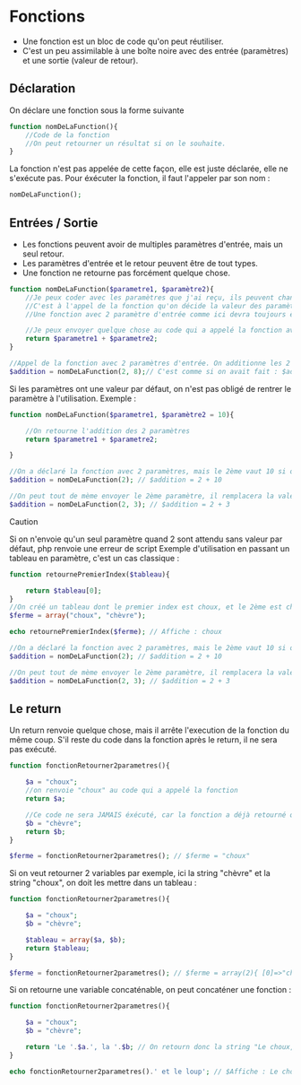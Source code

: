 # Fonctions
- Une fonction est un bloc de code qu'on peut réutiliser.
- C'est un peu assimilable à une boîte noire avec des entrée (paramètres) et une sortie (valeur de retour).
## Déclaration
On déclare une fonction sous la forme suivante
```php
function nomDeLaFunction(){
    //Code de la fonction
    //On peut retourner un résultat si on le souhaite.
}
```
La fonction n'est pas appelée de cette façon, elle est juste déclarée, elle ne s'exécute pas.
Pour éxécuter la fonction, il faut l'appeler par son nom :
```php
nomDeLaFunction();
```
## Entrées / Sortie
- Les fonctions peuvent avoir de multiples paramètres d'entrée, mais un seul retour.
- Les paramètres d'entrée et le retour peuvent être de tout types.
- Une fonction ne retourne pas forcément quelque chose.
```php
function nomDeLaFunction($parametre1, $paramètre2){
    //Je peux coder avec les paramètres que j'ai reçu, ils peuvent changer à chaque appel de la fonction, c'est pourquoi on utilise des variables.
    //C'est à l'appel de la fonction qu'on décide la valeur des paramètres d'entrée.
    //Une fonction avec 2 paramètre d'entrée comme ici devra toujours être appelée en lui donnant 2 valeurs en entrée.

    //Je peux envoyer quelque chose au code qui a appelé la fonction avec un return quelque chose
    return $parametre1 + $parametre2;
}

//Appel de la fonction avec 2 paramètres d'entrée. On additionne les 2 dans la fonction, et on retourne le résultat à la place de la fontion.
$addition = nomDeLaFunction(2, 8);// C'est comme si on avait fait : $addition = 2+8
```
Si les paramètres ont une valeur par défaut, on n'est pas obligé de rentrer le paramètre à l'utilisation.
Exemple :
```php
function nomDeLaFunction($parametre1, $paramètre2 = 10){

    //On retourne l'addition des 2 paramètres
    return $parametre1 + $parametre2;

}

//On a déclaré la fonction avec 2 paramètres, mais le 2ème vaut 10 si on n'envoie qu'un paramètre.
$addition = nomDeLaFunction(2); // $addition = 2 + 10

//On peut tout de mème envoyer le 2ème paramètre, il remplacera la valeur par défaut qui est 10.
$addition = nomDeLaFunction(2, 3); // $addition = 2 + 3
```

> [!CAUTION]
> Si on n'envoie qu'un seul paramètre quand 2 sont attendu sans valeur par défaut, php renvoie une erreur de script
Exemple d'utilisation en passant un tableau en paramètre, c'est un cas classique :
```php
function retournePremierIndex($tableau){

    return $tableau[0];
}
//On créé un tableau dont le premier index est choux, et le 2ème est chèvre
$ferme = array("choux", "chèvre");

echo retournePremierIndex($ferme); // Affiche : choux

//On a déclaré la fonction avec 2 paramètres, mais le 2ème vaut 10 si on n'envoie qu'un paramètre.
$addition = nomDeLaFunction(2); // $addition = 2 + 10

//On peut tout de mème envoyer le 2ème paramètre, il remplacera la valeur par défaut qui est 10.
$addition = nomDeLaFunction(2, 3); // $addition = 2 + 3
```
## Le return
Un return renvoie quelque chose, mais il arrête l'execution de la fonction du même coup. S'il reste du code dans la fonction après le return, il ne sera pas exécuté.
```php
function fonctionRetourner2parametres(){

    $a = "choux";
    //on renvoie "choux" au code qui a appelé la fonction
    return $a;

    //Ce code ne sera JAMAIS éxécuté, car la fonction a déjà retourné quelque chose plus haut.
    $b = "chèvre";
    return $b;
}

$ferme = fonctionRetourner2parametres(); // $ferme = "choux"
```
Si on veut retourner 2 variables par exemple, ici la string "chèvre" et la string "choux", on doit les mettre dans un tableau :
```php
function fonctionRetourner2parametres(){

    $a = "choux";
    $b = "chèvre";

    $tableau = array($a, $b);
    return $tableau;
}

$ferme = fonctionRetourner2parametres(); // $ferme = array(2){ [0]=>"choux", [1]=>"chèvre" }
```
Si on retourne une variable concaténable, on peut concaténer une fonction :
```php
function fonctionRetourner2parametres(){

    $a = "choux";
    $b = "chèvre";

    return 'Le '.$a.', la '.$b; // On retourn donc la string "Le choux, la chèvre"
}

echo fonctionRetourner2parametres().' et le loup'; // $Affiche : Le choux, la chèvre et le loup
```